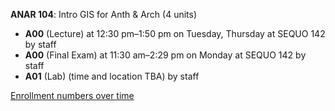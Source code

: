 **ANAR 104**: Intro GIS for Anth & Arch (4 units)

- **A00** (Lecture) at 12:30 pm–1:50 pm on Tuesday, Thursday at SEQUO 142 by staff
- **A00** (Final Exam) at 11:30 am–2:29 pm on Monday at SEQUO 142 by staff
- **A01** (Lab) (time and location TBA) by staff

[Enrollment numbers over time](./ANAR104.tsv)
